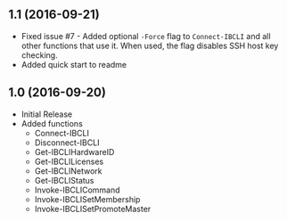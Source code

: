 ## 1.1 (2016-09-21)

* Fixed issue #7 - Added optional `-Force` flag to `Connect-IBCLI` and all other functions that use it. When used, the flag disables SSH host key checking.
* Added quick start to readme

## 1.0 (2016-09-20)

* Initial Release
* Added functions
  * Connect-IBCLI
  * Disconnect-IBCLI
  * Get-IBCLIHardwareID
  * Get-IBCLILicenses
  * Get-IBCLINetwork
  * Get-IBCLIStatus
  * Invoke-IBCLICommand
  * Invoke-IBCLISetMembership
  * Invoke-IBCLISetPromoteMaster
